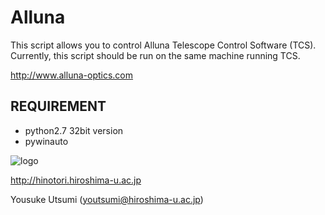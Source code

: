 Alluna
======
This script allows you to control Alluna Telescope Control Software (TCS).
Currently, this script should be run on the same machine running TCS.

http://www.alluna-optics.com

REQUIREMENT
-----------
- python2.7 32bit version
- pywinauto

![logo](http://hinotori.hiroshima-u.ac.jp/logo.jpg)

http://hinotori.hiroshima-u.ac.jp

Yousuke Utsumi (youtsumi@hiroshima-u.ac.jp)
